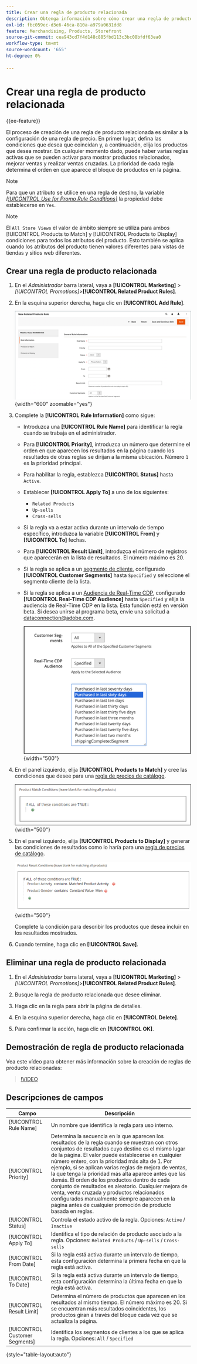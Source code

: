 ```yaml
---
title: Crear una regla de producto relacionada
description: Obtenga información sobre cómo crear una regla de producto relacionada que se pueda activar para mostrar productos relacionados, mejorar ventas y realizar ventas cruzadas.
exl-id: fbc059ec-d3e6-46ca-810a-a979a0631dd8
feature: Merchandising, Products, Storefront
source-git-commit: cea943cd7f4d148c885fbd113c3bc08bfdf63ea0
workflow-type: tm+mt
source-wordcount: '655'
ht-degree: 0%

---
```


# Crear una regla de producto relacionada

{{ee-feature}}

El proceso de creación de una regla de producto relacionada es similar a la configuración de una regla de precio. En primer lugar, defina las condiciones que desea que coincidan y, a continuación, elija los productos que desea mostrar. En cualquier momento dado, puede haber varias reglas activas que se pueden activar para mostrar productos relacionados, mejorar ventas y realizar ventas cruzadas. La prioridad de cada regla determina el orden en que aparece el bloque de productos en la página.

>[!NOTE]
>
>Para que un atributo se utilice en una regla de destino, la variable [_[!UICONTROL Use for Promo Rule Conditions]_](../catalog/product-attributes.md) la propiedad debe establecerse en `Yes`.

>[!NOTE]
>
>El `All Store Views` el valor de ámbito siempre se utiliza para ambos [!UICONTROL Products to Match] y [!UICONTROL Products to Display] condiciones para todos los atributos del producto. Esto también se aplica cuando los atributos del producto tienen valores diferentes para vistas de tiendas y sitios web diferentes.

## Crear una regla de producto relacionada

1. En el _Administrador_ barra lateral, vaya a **[!UICONTROL Marketing]** > _[!UICONTROL Promotions]_>**[!UICONTROL Related Product Rules]**.

1. En la esquina superior derecha, haga clic en **[!UICONTROL Add Rule]**.

   ![Regla de productos relacionados: información](./assets/catalog-related-products-rule-information.png){width="600" zoomable="yes"}

1. Complete la **[!UICONTROL Rule Information]** como sigue:

   - Introduzca una **[!UICONTROL Rule Name]** para identificar la regla cuando se trabaja en el administrador.

   - Para **[!UICONTROL Priority]**, introduzca un número que determine el orden en que aparecen los resultados en la página cuando los resultados de otras reglas se dirijan a la misma ubicación. Número `1` es la prioridad principal.

   - Para habilitar la regla, establezca **[!UICONTROL Status]** hasta `Active`.

   - Establecer **[!UICONTROL Apply To]** a uno de los siguientes:

      - `Related Products`
      - `Up-sells`
      - `Cross-sells`

   - Si la regla va a estar activa durante un intervalo de tiempo específico, introduzca la variable **[!UICONTROL From]** y **[!UICONTROL To]** fechas.

   - Para **[!UICONTROL Result Limit]**, introduzca el número de registros que aparecerán en la lista de resultados. El número máximo es 20.

   - Si la regla se aplica a un [segmento de cliente](../customers/customer-segments.md), configurado **[!UICONTROL Customer Segments]** hasta `Specified` y seleccione el segmento cliente de la lista.

   - Si la regla se aplica a un [Audiencia de Real-Time CDP](../customers/audience-activation.md), configurado **[!UICONTROL Real-Time CDP Audience]** hasta `Specified` y elija la audiencia de Real-Time CDP en la lista. Esta función está en versión beta. Si desea unirse al programa beta, envíe una solicitud a [dataconnection@adobe.com](mailto:dataconnection@adobe.com).

     ![Regla de productos relacionados: audiencia de Real-Time CDP](./assets/rtcdp-related-products.png){width="500"}

1. En el panel izquierdo, elija **[!UICONTROL Products to Match]** y cree las condiciones que desee para una [regla de precios de catálogo](price-rules-catalog.md).

   ![Regla de productos relacionados: productos que deben coincidir](./assets/catalog-related-products-match.png){width="500"}

1. En el panel izquierdo, elija **[!UICONTROL Products to Display]** y generar las condiciones de resultados como lo haría para una [regla de precios de catálogo](price-rules-catalog.md).

   ![Regla de productos relacionados: productos que mostrar](./assets/catalog-related-products-to-display.png){width="500"}

   Complete la condición para describir los productos que desea incluir en los resultados mostrados.

1. Cuando termine, haga clic en **[!UICONTROL Save]**.

## Eliminar una regla de producto relacionada

1. En el _Administrador_ barra lateral, vaya a **[!UICONTROL Marketing]** > _[!UICONTROL Promotions]_>**[!UICONTROL Related Product Rules]**.

1. Busque la regla de producto relacionada que desee eliminar.

1. Haga clic en la regla para abrir la página de detalles.

1. En la esquina superior derecha, haga clic en **[!UICONTROL Delete]**.

1. Para confirmar la acción, haga clic en **[!UICONTROL OK]**.

## Demostración de regla de producto relacionada

Vea este vídeo para obtener más información sobre la creación de reglas de producto relacionadas:

>[!VIDEO](https://video.tv.adobe.com/v/343837?quality=12&learn=on)

## Descripciones de campos

| Campo | Descripción |
|--- |--- |
| [!UICONTROL Rule Name] | Un nombre que identifica la regla para uso interno. |
| [!UICONTROL Priority] | Determina la secuencia en la que aparecen los resultados de la regla cuando se muestran con otros conjuntos de resultados cuyo destino es el mismo lugar de la página. El valor puede establecerse en cualquier número entero, con la prioridad más alta de 1. Por ejemplo, si se aplican varias reglas de mejora de ventas, la que tenga la prioridad más alta aparece antes que las demás. El orden de los productos dentro de cada conjunto de resultados es aleatorio. Cualquier mejora de venta, venta cruzada y productos relacionados configurados manualmente siempre aparecen en la página antes de cualquier promoción de producto basada en reglas. |
| [!UICONTROL Status] | Controla el estado activo de la regla. Opciones: `Active` / `Inactive` |
| [!UICONTROL Apply To] | Identifica el tipo de relación de producto asociado a la regla. Opciones: `Related Products` / `Up-sells` / `Cross-sells` |
| [!UICONTROL From Date] | Si la regla está activa durante un intervalo de tiempo, esta configuración determina la primera fecha en que la regla está activa. |
| [!UICONTROL To Date] | Si la regla está activa durante un intervalo de tiempo, esta configuración determina la última fecha en que la regla está activa. |
| [!UICONTROL Result Limit] | Determina el número de productos que aparecen en los resultados al mismo tiempo. El número máximo es 20. Si se encuentran más resultados coincidentes, los productos giran a través del bloque cada vez que se actualiza la página. |
| [!UICONTROL Customer Segments] | Identifica los segmentos de clientes a los que se aplica la regla. Opciones: `All` / `Specified` |

{style="table-layout:auto"}
